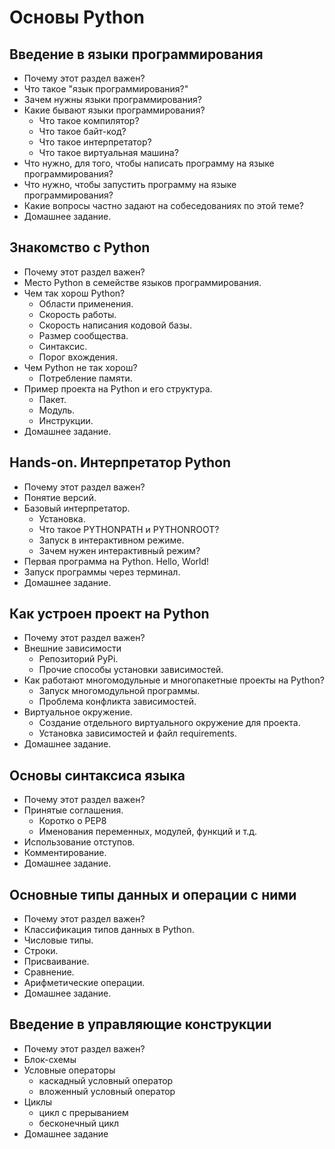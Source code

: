 # Основы Python
## Введение в языки программирования
- Почему этот раздел важен?
- Что такое "язык программирования?"
- Зачем нужны языки программирования?
- Какие бывают языки программирования?
  - Что такое компилятор?
  - Что такое байт-код?
  - Что такое интерпретатор?
  - Что такое виртуальная машина?
- Что нужно, для того, чтобы написать программу на языке программирования?
- Что нужно, чтобы запустить программу на языке программирования?
- Какие вопросы частно задают на собеседованиях по этой теме?
- Домашнее задание.

## Знакомство с Python
- Почему этот раздел важен?
- Место Python в семействе языков программирования.
- Чем так хорош Python?
  - Области применения.
  - Скорость работы.
  - Скорость написания кодовой базы.
  - Размер сообщества.
  - Синтаксис.
  - Порог вхождения.
- Чем Python не так хорош?
  - Потребление памяти.
- Пример проекта на Python и его структура.
  - Пакет.
  - Модуль.
  - Инструкции.
- Домашнее задание.

## Hands-on. Интерпретатор Python
- Почему этот раздел важен?
- Понятие версий.
- Базовый интерпретатор.
  - Установка.
  - Что такое PYTHONPATH и PYTHONROOT?
  - Запуск в интерактивном режиме.
  - Зачем нужен интерактивный режим?
- Первая программа на Python. Hello, World!
- Запуск программы через терминал.
- Домашнее задание.

## Как устроен проект на Python
- Почему этот раздел важен?
- Внешние зависимости
  - Репозиторий PyPi.
  - Прочие способы установки зависимостей.
- Как работают многомодульные и многопакетные проекты на Python?
  - Запуск многомодульной программы.
  - Проблема конфликта зависимостей.
- Виртуальное окружение.
  - Создание отдельного виртуального окружение для проекта.
  - Установка зависимостей и файл requirements.
- Домашнее задание.

## Основы синтаксиса языка
- Почему этот раздел важен?
- Принятые соглашения.
  - Коротко о PEP8
  - Именования переменных, модулей, функций и т.д.
- Использование отступов.
- Комментирование.
- Домашнее задание.

## Основные типы данных и операции с ними
- Почему этот раздел важен?
- Классификация типов данных в Python.
- Числовые типы.
- Строки.
- Присваивание.
- Сравнение.
- Арифметические операции.
- Домашнее задание.

## Введение в управляющие конструкции
- Почему этот раздел важен?
- Блок-схемы
- Условные операторы
  - каскадный условный оператор
  - вложенный условный оператор
- Циклы
  - цикл с прерыванием
  - бесконечный цикл
- Домашнее задание
